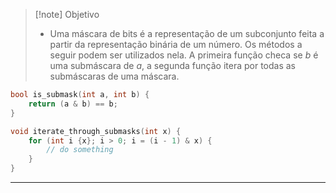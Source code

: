 > [!note] Objetivo
> - Uma máscara de bits é a representação de um subconjunto feita a partir da representação binária de um número. Os métodos a seguir podem ser utilizados nela. A primeira função checa se $b$ é uma submáscara de $a$, a segunda função itera por todas as submáscaras de uma máscara.

```cpp
bool is_submask(int a, int b) {
    return (a & b) == b;
}
```

```cpp
void iterate_through_submasks(int x) {
    for (int i {x}; i > 0; i = (i - 1) & x) {
        // do something
    }
}
```

---